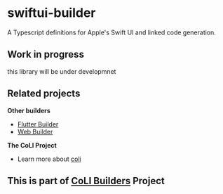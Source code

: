 # swiftui-builder 
A Typescript definitions for Apple's Swift UI and linked code generation.



## Work in progress
this library will be under developmnet

## Related projects
**Other builders**
- [Flutter Builder](https://github.com/bridgedxyz/flutter-builder)
- [Web Builder](https://github.com/bridgedxyz/web-builder)

**The CoLI Project**
- Learn more about [coli](https://github.com/bridgedxyz/coli)


## This is part of [CoLI Builders](https://github.com/bridgedxyz/coli) Project
